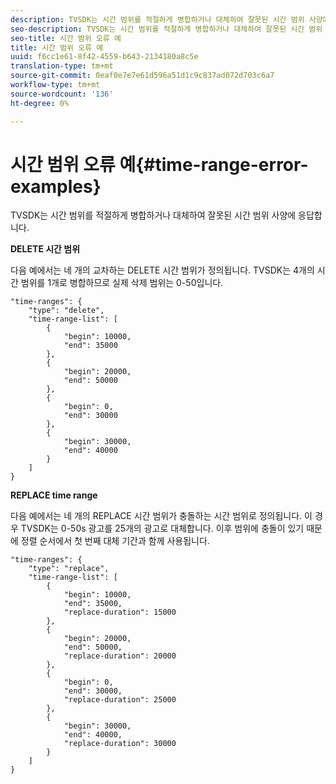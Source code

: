 ```yaml
---
description: TVSDK는 시간 범위를 적절하게 병합하거나 대체하여 잘못된 시간 범위 사양에 응답합니다.
seo-description: TVSDK는 시간 범위를 적절하게 병합하거나 대체하여 잘못된 시간 범위 사양에 응답합니다.
seo-title: 시간 범위 오류 예
title: 시간 범위 오류 예
uuid: f6cc1e61-8f42-4559-b643-2134180a8c5e
translation-type: tm+mt
source-git-commit: 0eaf0e7e7e61d596a51d1c9c837ad072d703c6a7
workflow-type: tm+mt
source-wordcount: '136'
ht-degree: 0%

---
```



# 시간 범위 오류 예{#time-range-error-examples}

TVSDK는 시간 범위를 적절하게 병합하거나 대체하여 잘못된 시간 범위 사양에 응답합니다.

**DELETE 시간 범위**

다음 예에서는 네 개의 교차하는 DELETE 시간 범위가 정의됩니다. TVSDK는 4개의 시간 범위를 1개로 병합하므로 실제 삭제 범위는 0-50입니다.

```
"time-ranges": {
    "type": "delete",
    "time-range-list": [
        {
            "begin": 10000,
            "end": 35000
        },
        {
            "begin": 20000,
            "end": 50000
        },
        {
            "begin": 0,
            "end": 30000
        },
        {
            "begin": 30000,
            "end": 40000
        }
    ]
}
```

**REPLACE time range**

다음 예에서는 네 개의 REPLACE 시간 범위가 충돌하는 시간 범위로 정의됩니다. 이 경우 TVSDK는 0-50s 광고를 25개의 광고로 대체합니다. 이후 범위에 충돌이 있기 때문에 정렬 순서에서 첫 번째 대체 기간과 함께 사용됩니다.

```
"time-ranges": {
    "type": "replace",
    "time-range-list": [
        {
            "begin": 10000,
            "end": 35000,
            "replace-duration": 15000
        },
        {
            "begin": 20000,
            "end": 50000,
            "replace-duration": 20000
        },
        {
            "begin": 0,
            "end": 30000,
            "replace-duration": 25000
        },
        {
            "begin": 30000,
            "end": 40000,
            "replace-duration": 30000
        }
    ]
}
```

